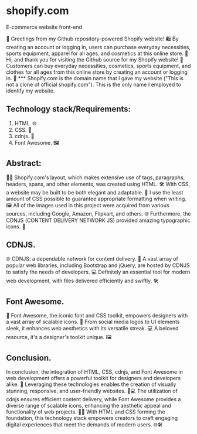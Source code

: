 # shopify.com

E-commerce website front-end


👋 Greetings from my Github repository-powered Shopify website! 🛍️ By creating an account or logging in, users can purchase everyday necessities, sports equipment, apparel for all ages, and cosmetics at this online store. 🌟 Hi, and thank you for visiting the Github source for my Shopify website! 🛒 Customers can buy everyday necessities, cosmetics, sports equipment, and clothes for all ages from this online store by creating an account or logging in. 🎉
*** Shopify.com is the domain name that I gave my website ("This is not a clone of official shopify.com"). This is the only name I employed to identify my website.

## Technology stack/Requirements:
1. HTML. 🌐
2. CSS. 🎨
3. cdnjs. 🚀
4. Font Awesome. 🖼️

## Abstract:
🌟🎨 Shopify.com's layout, which makes extensive use of tags, paragraphs, headers, spans, and other elements, was created using HTML. 🛠️ With CSS, a website may be built to be both elegant and adaptable. 🎨 I use the least amount of CSS possible to guarantee appropriate formatting when writing. 🖼️ All of the images used in this project were acquired from various sources, including Google, Amazon, Flipkart, and others. 🌐 Furthermore, the CDNJS (CONTENT DELIVERY NETWORK JS) provided amazing typographic icons. 🌟

## CDNJS.
🌐 CDNJS: a dependable network for content delivery. 🚀 A vast array of popular web libraries, including Bootstrap and jQuery, are hosted by CDNJS to satisfy the needs of developers. 💻 Definitely an essential tool for modern web development, with files delivered efficiently and swiftly. 🛠️

## Font Awesome.
🎨 Font Awesome, the iconic font and CSS toolkit, empowers designers with a vast array of scalable icons. 🌟 From social media logos to UI elements sleek, it enhances web aesthetics with its versatile streak. 💻 A beloved resource, it's a designer's toolkit unique. 🖼️

## Conclusion.
In conclusion, the integration of HTML, CSS, cdnjs, and Font Awesome in web development offers a powerful toolkit for designers and developers alike. 🌟 Leveraging these technologies enables the creation of visually stunning, responsive, and user-friendly websites. 🎨💻 The utilization of cdnjs ensures efficient content delivery, while Font Awesome provides a diverse range of scalable icons, enhancing the aesthetic appeal and functionality of web projects. 🚀💼 With HTML and CSS forming the foundation, this technology stack empowers creators to craft engaging digital experiences that meet the demands of modern users. 🌐🛠️
